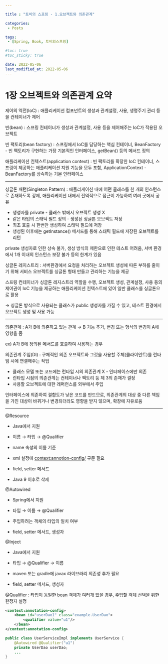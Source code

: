 ```yaml
---

title : "토비의 스프링 - 1.오브젝트와 의존관계"

categories:
 - Posts

tags:
 - [Spring, Book, 토비의스프링]

#toc: true
#toc_sticky: true

date: 2022-05-06
last_modified_at: 2022-05-06
---
```



# 1장 오브젝트와 의존관계 요약

제어의 역전(IoC) : 애플리케이션 컴포넌트의 생성과 관계설정, 사용, 생명주기 관리 등을 컨테이너가 제어

빈(bean) : 스프링 컨테이너가 생성과 관계설정, 사용 등을 제어해주는 IoC가 적용된 오브젝트

빈 팩토리(bean factory) : 스프링에서 IoC를 담당하는 핵심 컨테이너, BeanFactory - 빈 팩토리가 구현하는 가장 기본적인 인터페이스, getBean() 등의 메서드 정의

애플리케이션 컨텍스트(application context) : 빈 팩토리를 확장한 IoC 컨테이너, 스프링이 제공하는 애플리케이션 지원 기능을 모두 포함, ApplicationContext - BeanFactory를 상속하는 기본 인터페이스

---

싱글톤 패턴(Singleton Pattern) : 애플리케이션 내에 어떤 클래스를 한 개의 인스턴스로 존재하도록 강제, 애플리케이션 내에서 전역적으로 접근이 가능하여 여러 곳에서 공유

- 생성자를 private - 클래스 밖에서 오브젝트 생성 X
- 같은 타입의 스태틱 필드 정의 - 생성된 싱글톤 오브젝트 저장
- 최초 호출 시 한번만 생성하여 스태틱 필드에 저장
- 생성된 이후에는 getInstance() 메서드를 통해 스태틱 필드에 저장된 오브젝트를 리턴

private 생성자로 인한 상속 불가, 생성 방식의 제한으로 인한 테스트 어려움, 서버 환경에서 1개 이내의 인스턴스 보장 불가 등의 한계가 있음 

싱글톤 레지스트리 : 서버환경에서 요청을 처리하는 오브젝트 생성에 따른 부하를 줄이기 위해 서비스 오브젝트를 싱글톤 형태 만들고 관리하는 기능을 제공

스프링 컨테이너가 싱글톤 레지스트리 역할을 수행, 오브젝트 생성, 관계설정, 사용 등의 제어권이 IoC 기능을 제공하는 애플리케이션 컨텍스트에 있어 일반 클래스를 싱글톤으로 활용

→ 싱글톤 방식으로 사용되는 클래스가 public 생성자를 가질 수 있고, 테스트 환경에서 오브젝트 생성 및 사용 가능 

---

의존관계 : A가 B에 의존하고 있는 관계 → B 기능 추가, 변경 또는 형식의 변경이 A에 영향을 줌

ex) A가 B에 정의된 메서드를 호출하여 사용하는 경우

의존관계 주입(DI) : 구체적인 의존 오브젝트와 그것을 사용할 주체(클라이언트)를 런타임 시에 연결해주는 작업

- 클래스 모델 또는 코드에는 런타입 시의 의존관계 X - 인터페이스에만 의존
- 런타입 시점의 의존관계는 컨테이너나 팩토리 등 제 3의 존재가 결정
- 사용할 오브젝트에 대한 레퍼런스를 외부에서 주입

인터페이스에 의존하여 결합도가 낮은 코드를 만드므로, 의존관계의 대상 중 다른 책임을 가진 대상이 바뀌거나 변경되더라도 영향을 받지 않으며, 확장에 자유로움

---

@Resource

 - Java에서 지원

 - 이름 → 타입 → @Qualifier

 - name 속성의 이름 기준

 - xml 설정에 <context:annotion-config/> 구문 필요

 - field, setter 메서드

 - Java 9 이후로 삭제

@Autowired

 - Spring에서 지원

 - 타입 → 이름 → @Qualifier

 - 주입하려는 객체의 타입의 일치 여부

 - field, setter 메서드, 생성자

@Inject

 - Java에서 지원

 - 타입 → @Qualifier → 이름

 - maven 또는 gradle에 javax 라이브러리 의존성 추가 필요

 - field, setter 메서드, 생성자

@Qualifier : 타입이 동일한 bean 객체가 여러개 있을 경우, 주입할 객체 선택을 위한 한정자 설정

```xml
<context:annotation-config>
	<bean id="userDao1" class="example.UserDao">
		<qualifier value="u1"/>
	</bean>
</context:annotation-config>
```

```java
public class UserServiceImpl implements UserService {
	@Autowired @Qualifier("u1")
	private UserDao userDao;
	...
}
```
